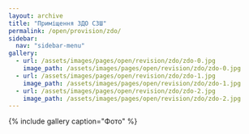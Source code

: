 ```yaml
---
layout: archive
title: "Приміщення ЗДО СЗШ"
permalink: /open/provision/zdo/
sidebar:
  nav: "sidebar-menu"
gallery:
  - url: /assets/images/pages/open/revision/zdo/zdo-0.jpg
    image_path: /assets/images/pages/open/revision/zdo/zdo-0.jpg
  - url: /assets/images/pages/open/revision/zdo/zdo-1.jpg
    image_path: /assets/images/pages/open/revision/zdo/zdo-1.jpg
  - url: /assets/images/pages/open/revision/zdo/zdo-2.jpg
    image_path: /assets/images/pages/open/revision/zdo/zdo-2.jpg
---
```


{% include gallery caption="Фото" %}
